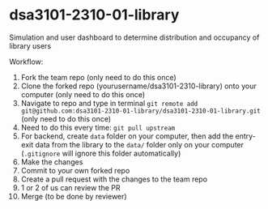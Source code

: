 # dsa3101-2310-01-library
Simulation and user dashboard to determine distribution and occupancy of library users

Workflow:
1. Fork the team repo (only need to do this once)
2. Clone the forked repo (yourusername/dsa3101-2310-library) onto your computer (only need to do this once)
3. Navigate to repo and type in terminal `git remote add git@github.com:dsa3101-2310-01-library/dsa3101-2310-01-library.git` (only need to do this once)
4. Need to do this every time: `git pull upstream`
5. For backend, create `data` folder on your computer, then add the entry-exit data from the library to the `data/` folder only on your computer (`.gitignore` will ignore this folder automatically)
6. Make the changes
7. Commit to your own forked repo
8. Create a pull request with the changes to the team repo
9. 1 or 2 of us can review the PR
10. Merge (to be done by reviewer)
